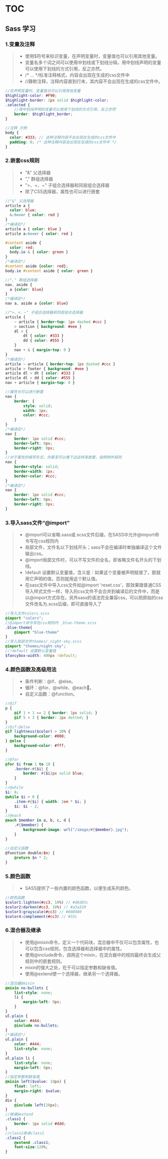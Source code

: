 [//]: # (2017-08-07 css)
# TOC
## Sass 学习

### 1.变量及注释
>* 使用$符号来标识变量，在声明变量时，变量值也可以引用其他变量。
>* 变量名多个词之间可以使用中划线或下划线分隔，用中划线声明的变量可以使用下划线的方式引用，反之亦然。
>* /* ... */标准注释格式，内容会出现在生成的css文件中 
>* //静默注释，注释内容直到行末，其内容不会出现在生成的css文件中。

``` scss
//在声明变量时，变量值也可以引用其他变量
$highlight-color: #F90;
$highlight-border: 1px solid $highlight-color;
.selected {
    //用中划线声明的变量可以使用下划线的方式引用，反之亦然
    border: $highlight_border;
}

//注释 示例
body {
  color: #333; // 这种注释内容不会出现在生成的css文件中
  padding: 0; /* 这种注释内容会出现在生成的css文件中 */
}
```

### 2.嵌套css规则
>* "&" 父选择器
>* "," 群组选择器
>* ">、+、~" 子组合选择器和同层组合选择器
>* 除了CSS选择器，属性也可以进行嵌套

``` scss
//"&" 父选择器
article a {
  color: blue;
  &:hover { color: red }
}
/*编译后*/
article a { color: blue }
article a:hover { color: red }

#content aside {
  color: red;
  body.ie & { color: green }
}
/*编译后*/
#content aside {color: red};
body.ie #content aside { color: green }

//"," 群组选择器
nav, aside {
  a {color: blue}
}
/*编译后*/
nav a, aside a {color: blue}

//">、+、~" 子组合选择器和同层组合选择器
article {
    ~ article { border-top: 1px dashed #ccc }
    > section { background: #eee }
    dl > {
        dt { color: #333 }
        dd { color: #555 }
    }
    nav + & { margin-top: 0 }
}
/*编译后*/
article ~ article { border-top: 1px dashed #ccc }
article > footer { background: #eee }
article dl > dt { color: #333 }
article dl > dd { color: #555 }
nav + article { margin-top: 0 }

//属性也可以进行嵌套
nav {
    border: {
        style: solid;
        width: 1px;
        color: #ccc;
    }
}
/*编译后*/
nav {
    border: 1px solid #ccc;
    border-left: 0px;
    border-right: 0px;
}
//对于属性的缩写形式，你甚至可以像下边这样来嵌套，指明例外规则
nav {
    border-style: solid;
    border-width: 1px;
    border-color: #ccc;
}
/*编译后*/
nav {
    border: 1px solid #ccc;
    border-left: 0px;
    border-right: 0px;
}
```

 ### 3.导入sass文件“@import”
>* @import可以省略.sass或.scss文件后缀，在SASS中允许@import命令写在css规则内
>* 局部文件，文件名以下划线开头；sass不会在编译时单独编译这个文件输出css。
>* @import局部文件时，可以不写文件的全名，即省略文件名开头的下划线。
>* !default 设置默认变量值，含义是：如果这个变量被声明赋值了，那就用它声明的值，否则就用这个默认值。
>* 在sass文件中导入css文件如@import 'reset.css'，那效果跟普通CSS导入样式文件一样，导入的css文件不会合并到编译后的文件中，而是以@import方式存在。另外sass的语法完全兼容css，可以把原始的css文件改名为.scss后缀，即可直接导入了

``` scss
//导入文件colors.scss
@import "colors";
//@import命令写在css规则内 _blue-theme.scss
.blue-theme{
    @import "blue-theme"
}
//导入局部文件themes/_night-sky.scss
@import "themes/night-sky";
//!default 设置默认变量值
$fancybox-width: 400px !default;
```

### 4.颜色函数及高级用法
>* 条件判断：@if、@else。
>* 循环：@for、@while、@each。
>* 自定义函数：@function。

``` scss
//@if
p {
    @if 1 + 1 == 2 { border: 1px solid; }
    @if 5 < 3 { border: 2px dotted; }
}
//@if-@else
@if lightness($color) > 30% {
    background-color: #000;
} @else {
    background-color: #fff;
}

//@for
@for $i from 1 to 10 {
    .border-#{$i} {
        border: #{$i}px solid blue;
    }
}
//@while
$i: 6;
@while $i > 0 {
    .item-#{$i} { width: 2em * $i; }
    $i: $i - 2;
}
//@each
@each $member in a, b, c, d {
    .#{$member} {
        background-image: url("/image/#{$member}.jpg");
    }
}　
　
//自定义函数
@function double($n) {
    @return $n * 2;
}　　
``` 

### 5.颜色函数
>* SASS提供了一些内置的颜色函数，以便生成系列颜色。

``` scss
//颜色函数
$color1:lighten(#cc3, 10%) // #d6d65c
$color2:darken(#cc3, 10%) // #a3a329
$color3:grayscale(#cc3) // #808080
$color4:complement(#cc3) // #33c
```

### 6.混合器及继承
>* 使用@mixin命令，定义一个代码块，混合器中不仅可以包含属性，也可以包含css规则，包含选择器和选择器中的属性。
>* 使用@include命令，调用这个mixin，在混合器中的规则最终会生成父规则中的嵌套规则。
>* mixin的强大之处，在于可以指定参数和缺省值。
>* 使用@extend使一个选择器，继承另一个选择器。

``` scss
//混合器@mixin
@mixin no-bullets {
    list-style: none;
    li {
        margin-left: 0px;
    }
}
ul.plain {
    color: #444;
    @include no-bullets;
}
/*编译后*/
ul.plain {
    color: #444;
    list-style: none;
}
ul.plain li {
    list-style: none;
    margin-left: 0px;
}
//指定参数和缺省值
@mixin left($value: 10px) {
    float: left;
    margin-right: $value;
}
div {
    @include left(20px);
}
//继承@extend
.class1 {
    border: 1px solid #ddd;
}
//class2继承class1
.class2 {
    @extend .class1;
    font-size:120%;
}
```